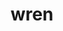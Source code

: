 ---
category: 4-letters
denotation: null
name: wren
reference_link: https://www.etymonline.com/word/wren
root_language: null
root_name: null
title: wren
type: free
word_sums:
- respelling: wren
  sum: 'Wren + '
---